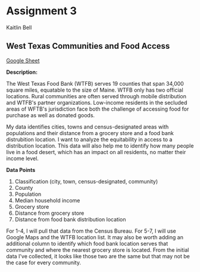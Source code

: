 # Assignment 3 
Kaitlin Bell

## West Texas Communities and Food Access

[Google Sheet](https://docs.google.com/spreadsheets/d/1DIUTcotd0DpVMdMr-TLmR6WSqLjLYQ__si_ADbVoMmU/edit#gid=0)

**Description:**

The West Texas Food Bank (WTFB) serves 19 counties that span 34,000 square miles, equatable to the size of Maine. WTFB only has two official locations. Rural communities are often served through mobile distribution and WTFB's partner organizations. Low-income residents in the secluded areas of WFTB's jurisdiction face both the challenge of accessing food for purchase as well as donated goods. 

My data identifies cities, towns and census-designated areas with populations and their distance from a grocery store and a food bank distrubition location. I want to analyze the equitability in access to a distribution location. This data will also help me to identify how many people live in a food desert, which has an impact on all residents, no matter their income level.

**Data Points**

1. Classification (city, town, census-designated, community)
2. County
3. Population
4. Median household income
5. Grocery store
6. Distance from grocery store
7. Distance from food bank distribution location

For 1-4, I will pull that data from the Census Bureau. For 5-7, I will use Google Maps and the WTFB location list. It may also be worth adding an additional column to identify which food bank location serves that community and where the nearest grocery store is located. From the initial data I've collected, it looks like those two are the same but that may not be the case for every community.

